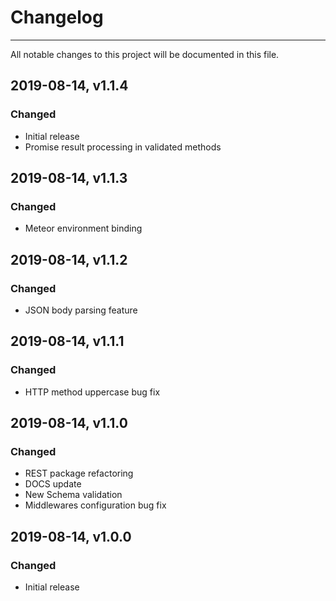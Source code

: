# Changelog

---

All notable changes to this project will be documented in this file.

## 2019-08-14, v1.1.4

### Changed

- Initial release
- Promise result processing in validated methods

## 2019-08-14, v1.1.3

### Changed

- Meteor environment binding

## 2019-08-14, v1.1.2

### Changed

- JSON body parsing feature

## 2019-08-14, v1.1.1

### Changed

- HTTP method uppercase bug fix

## 2019-08-14, v1.1.0

### Changed

- REST package refactoring
- DOCS update
- New Schema validation
- Middlewares configuration bug fix

## 2019-08-14, v1.0.0

### Changed

- Initial release
